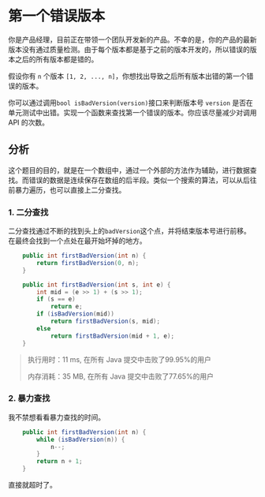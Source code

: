 # 第一个错误版本

你是产品经理，目前正在带领一个团队开发新的产品。不幸的是，你的产品的最新版本没有通过质量检测。由于每个版本都是基于之前的版本开发的，所以错误的版本之后的所有版本都是错的。

假设你有 `n` 个版本 `[1, 2, ..., n]`，你想找出导致之后所有版本出错的第一个错误的版本。

你可以通过调用`bool isBadVersion(version)`接口来判断版本号 `version` 是否在单元测试中出错。实现一个函数来查找第一个错误的版本。你应该尽量减少对调用 API 的次数。

## 分析

这个题目的目的，就是在一个数组中，通过一个外部的方法作为辅助，进行数据查找。而错误的数据是连续保存在数组的后半段。类似一个搜索的算法，可以从后往前暴力遍历，也可以直接上二分查找。

### 1. 二分查找

二分查找通过不断的找到头上的`badVersion`这个点，并将结束版本号进行前移。在最终会找到一个点处在最开始坏掉的地方。

```java
    public int firstBadVersion(int n) {
        return firstBadVersion(0, n);
    }

    public int firstBadVersion(int s, int e) {
        int mid = (e >> 1) + (s >> 1);
        if (s == e)
            return e;
        if (isBadVersion(mid))
            return firstBadVersion(s, mid);
        else
            return firstBadVersion(mid + 1, e);
    }
```

> 执行用时：11 ms, 在所有 Java 提交中击败了99.95%的用户
>
> 内存消耗：35 MB, 在所有 Java 提交中击败了77.65%的用户

### 2. 暴力查找

我不禁想看看暴力查找的时间。

```java
    public int firstBadVersion(int n) {
        while (isBadVersion(n)) {
            n--;
        }
        return n + 1;
    }
```

直接就超时了。
